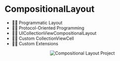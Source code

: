 # CompositionalLayout

- 👩‍💻 Programmatic Layout
- 👩‍💻 Protocol-Oriented Programming
- 👩‍💻 UICollectionViewCompositionalLayout
- 👩‍💻 Custom CollectionViewCell
- 👩‍💻 Custom Extensions

<p align="center">
  <img src="https://github.com/munevverelifay/CompositionalLayout/assets/105984573/0c6c24d8-1121-420c-ba47-577392ca3ca7" alt="Compositional Layout Project">
</p>
